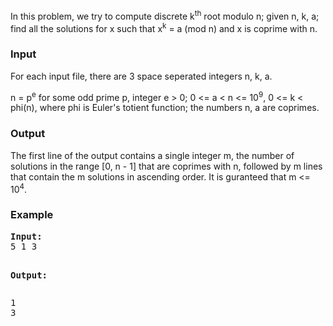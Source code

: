 <p>In this problem, we try to compute discrete k<sup>th</sup>&nbsp;root modulo n; given n, k, a; find all the solutions for x such that x<sup>k</sup>&nbsp;= a (mod n) and x is coprime with n.</p>
<h3>Input</h3>
<p>For each input file, there are 3 space seperated integers n, k, a.</p>
<p>n = p<sup>e</sup>&nbsp;for some odd prime p, integer e &gt; 0; 0 &lt;= a &lt; n &lt;= 10<sup>9</sup>, 0 &lt;= k &lt; phi(n), where phi is Euler's totient function; the numbers n, a are coprimes.</p>
<h3>Output</h3>
<p>The first line of the output contains a single integer m, the number of solutions in the range [0, n - 1] that are coprimes with n, followed by m lines that contain the m solutions in ascending order. It is guranteed that m &lt;= 10<sup>4</sup>.</p>
<h3>Example</h3>
<pre><strong>Input:</strong>
5 1 3

<strong>Output:</strong></pre>
<pre>1
3</pre>